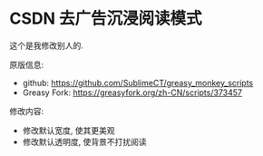 # CSDN 去广告沉浸阅读模式

这个是我修改别人的.

原版信息:
- github: https://github.com/SublimeCT/greasy_monkey_scripts
- Greasy Fork: https://greasyfork.org/zh-CN/scripts/373457

修改内容:
- 修改默认宽度, 使其更美观
- 修改默认透明度, 使背景不打扰阅读
